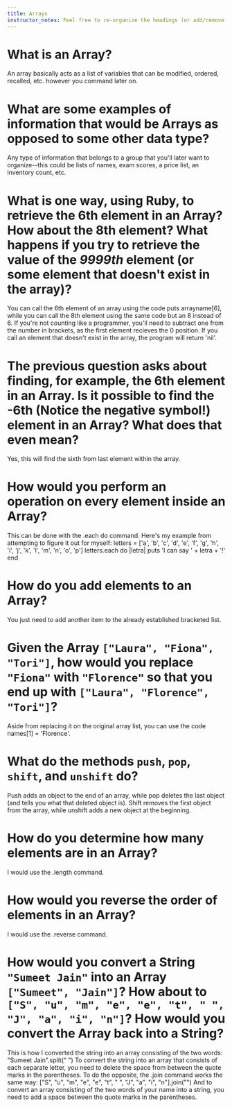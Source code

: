 ```yaml
---
title: Arrays
instructor_notes: Feel free to re-organize the headings (or add/remove headings) below. We included the headings for your benefit, but it's 100% fine if you want to write your responses in some different structure.
---
```


# What is an Array?

An array basically acts as a list of variables that can be modified, ordered, recalled, etc. however you command later on.

# What are some examples of information that would be Arrays as opposed to some other data type?

Any type of information that belongs to a group that you'll later want to organize--this could be lists of names, exam scores, a price list, an inventory count, etc.

# What is one way, using Ruby, to retrieve the 6th element in an Array? How about the 8th element? What happens if you try to retrieve the value of the _9999th_ element (or some element that doesn't exist in the array)?

You can call the 6th element of an array using the code puts arrayname[6], while you can call the 8th element using the same code but an 8 instead of 6. If you're not counting like a programmer, you'll need to subtract one from the number in brackets, as the first element recieves the 0 position. If you call an element that doesn't exist in the array, the program will return 'nil'.

# The previous question asks about finding, for example, the 6th element in an Array. Is it possible to find the **-6th** (Notice the negative symbol!) element in an Array? What does that even mean?

Yes, this will find the sixth from last element within the array.

# How would you perform an operation on every element inside an Array?

This can be done with the .each do command. Here's my example from attempting to figure it out for myself:
letters = ['a', 'b', 'c', 'd', 'e', 'f', 'g', 'h', 'i', 'j', 'k', 'l', 'm', 'n', 'o', 'p']
letters.each do |letra|
    puts 'I can say ' + letra + '!'
end

# How do you add elements to an Array?

You just need to add another item to the already established bracketed list.

# Given the Array `["Laura", "Fiona", "Tori"]`, how would you replace `"Fiona"` with `"Florence"` so that you end up with `["Laura", "Florence", "Tori"]`?

Aside from replacing it on the original array list, you can use the code names[1] = 'Florence'.

# What do the methods `push`, `pop`, `shift`, and `unshift` do?

Push adds an object to the end of an array, while pop deletes the last object (and tells you what that deleted object is). Shift removes the first object from the array, while unshift adds a new object at the beginning.

# How do you determine how many elements are in an Array?

I would use the .length command.

# How would you reverse the order of elements in an Array?

I would use the .reverse command.

# How would you convert a String `"Sumeet Jain"` into an Array `["Sumeet", "Jain"]`? How about to `["S", "u", "m", "e", "e", "t", " ", "J", "a", "i", "n"]`? How would you convert the Array back into a String?

This is how I converted the string into an array consisting of the two words:
"Sumeet Jain".split(" ")
To convert the string into an array that consists of each separate letter, you need to delete the space from between the quote marks in the parentheses.
To do the opposite, the .join command works the same way:
["S", "u", "m", "e", "e", "t", " ", "J", "a", "i", "n"].join("")
And to convert an array consisting of the two words of your name into a string, you need to add a space between the quote marks in the parentheses.